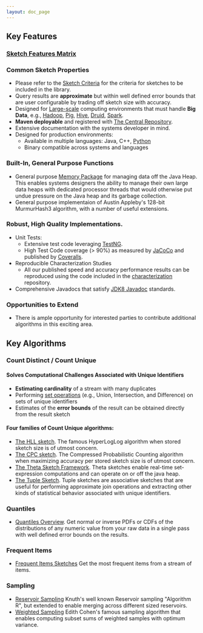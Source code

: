 ```yaml
---
layout: doc_page
---
```

<!--
    Licensed to the Apache Software Foundation (ASF) under one
    or more contributor license agreements.  See the NOTICE file
    distributed with this work for additional information
    regarding copyright ownership.  The ASF licenses this file
    to you under the Apache License, Version 2.0 (the
    "License"); you may not use this file except in compliance
    with the License.  You may obtain a copy of the License at

      http://www.apache.org/licenses/LICENSE-2.0

    Unless required by applicable law or agreed to in writing,
    software distributed under the License is distributed on an
    "AS IS" BASIS, WITHOUT WARRANTIES OR CONDITIONS OF ANY
    KIND, either express or implied.  See the License for the
    specific language governing permissions and limitations
    under the License.
-->
## Key Features

### [Sketch Features Matrix]({{site.docs_dir}}/Architecture/SketchFeaturesMatrix.html)

### Common Sketch Properties

* Please refer to the [Sketch Criteria]({{site.docs_dir}}/Architecture/SketchCriteria.html) for the criteria for sketches to be included in the library.
* Query results are <b>approximate</b> but within well defined error bounds that are user 
  configurable by trading off sketch size with accuracy.
* Designed for <a href="{{site.docs_dir}}/Architecture/LargeScale.html">Large-scale</a> computing environments 
  that must handle <b>Big Data</b>, e.g., 
<a href="https://hadoop.apache.org/">Hadoop</a>, 
<a href="https://pig.apache.org/">Pig</a>, 
<a href="https://hive.apache.org/">Hive</a>,
<a href="https://druid.apache.org">Druid</a>,
<a href="https://spark.apache.org">Spark</a>.
* <b>Maven deployable</b> and registered with 
<a href="https://search.maven.org/#search|ga|1|DataSketches">The Central Repository</a>.
* Extensive documentation with the systems developer in mind.
* Designed for production environments:
    * Available in multiple languages: Java, C++, [Python](https://github.com/apache/incubator-datasketches-cpp/tree/master/python)
    * Binary compatible across systems and languages 

### Built-In, General Purpose Functions

* General purpose <a href="{{site.docs_dir}}/Memory/MemoryPackage.html">Memory Package</a> for managing data off the Java Heap. 
This enables systems designers the ability to manage their own large data heaps with 
dedicated processor threads that would otherwise put undue pressure on the Java heap and 
its garbage collection.
* General purpose implementaion of Austin Appleby's 128-bit MurmurHash3 algorithm, 
  with a number of useful extensions.

### Robust, High Quality Implementations.
* Unit Tests:
    * Extensive test code leveraging <a href="https://testng.org">TestNG</a>.
    * High Test Code coverage (> 90%) as measured by 
<a href="https://www.eclemma.org/jacoco/">JaCoCo</a> and published by 
<a href="https://coveralls.io">Coveralls</a>.
* Reproducible Characterization Studies
    * All our published speed and accuracy performance results can be reproduced using the code included in the 
<a href="https://github.com/apache/incubator-datasketches-characterization">characterization</a> repository.
* Comprehensive Javadocs that satisfy 
<a href="https://docs.oracle.com/javase/8/docs/technotes/guides/javadoc/index.html">JDK8 Javadoc</a> standards.

### Opportunities to Extend

* There is ample opportunity for interested parties to contribute additional algorithms in this exciting area.

## Key Algorithms

### Count Distinct / Count Unique

#### Solves Computational Challenges Associated with Unique Identifiers

* <b>Estimating cardinality</b> of a stream with many duplicates
* Performing <a href="{{site.docs_dir}}/Theta/ThetaSketchSetOps.html">set operations</a> (e.g., Union, Intersection, 
  and Difference) on sets of unique identifiers
* Estimates of the <b>error bounds</b> of the result can be obtained directly from the result sketch

#### Four families of Count Unique algorithms:

* <a href="{{site.docs_dir}}/HLL/HLL.html">The HLL sketch</a>. The famous HyperLogLog algorithm when stored sketch size is of utmost concern.
* <a href="{{site.docs_dir}}/CPC/CPC.html">The CPC sketch</a>. The Compressed Probabilistic Counting algorithm when maximizing accuracy per stored sketch size is of utmost concern.
* <a href="{{site.docs_dir}}/Theta/ThetaSketchFramework.html">The Theta Sketch Framework</a>. Theta sketches enable real-time set-expression computations and can operate on or off the java heap.
* <a href="{{site.docs_dir}}/Tuple/TupleOverview.html">The Tuple Sketch</a>. Tuple sketches are associative sketches that are useful for performing approximate join operations and extracting other kinds of statistical behavior associated with unique identifiers.

  
### Quantiles

* <a href="{{site.docs_dir}}/Quantiles/QuantilesOverview.html">Quantiles Overview</a>. Get normal or inverse PDFs or CDFs of the distributions of any numeric value from your raw data in a single pass with well defined error bounds on the results.
  
### Frequent Items

* <a href="{{site.docs_dir}}/Frequency/FrequencySketchesOverview.html">Frequent Items Sketches</a> Get the most frequent items from a stream of items.
  
### Sampling

* <a href="{{site.docs_dir}}/Sampling/ReservoirSampling.html">Reservoir Sampling</a> Knuth's well known Reservoir sampling "Algorithm R", but extended to enable merging across different sized reservoirs.
* <a href="{{site.docs_dir}}/Sampling/VarOptSampling.html">Weighted Sampling</a> Edith Cohen's famous sampling algorithm that enables computing subset sums of weighted samples with optimum variance.


